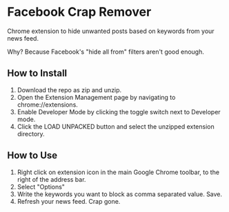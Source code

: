 # Facebook Crap Remover

Chrome extension to hide unwanted posts based on keywords from your news feed.

Why? Because Facebook's "hide all from" filters aren't good enough.

## How to Install

1. Download the repo as zip and unzip.
2. Open the Extension Management page by navigating to chrome://extensions.
3. Enable Developer Mode by clicking the toggle switch next to Developer mode.
4. Click the LOAD UNPACKED button and select the unzipped extension directory.

## How to Use

1. Right click on extension icon in the main Google Chrome toolbar, to the right of the address bar.
2. Select "Options"
3. Write the keywords you want to block as comma separated value. Save.
4. Refresh your news feed. Crap gone.
